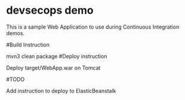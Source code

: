 # devsecops demo

This is a sample Web Application to use during Continuous Integration demos.

#Build Instruction

mvn3 clean package
#Deploy instruction

Deploy target/WebApp.war on Tomcat

#TODO

Add instruction to deploy to ElasticBeanstalk

